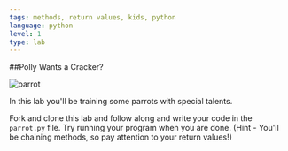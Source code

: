 ```yaml
---
tags: methods, return values, kids, python
language: python
level: 1
type: lab
---
```


##Polly Wants a Cracker?

![parrot](http://1.bp.blogspot.com/-HDI-XiLird8/ToaJsehSY0I/AAAAAAAABso/XHXOU_qDK3k/s1600/Parrot+Funny+Pictures_1.jpg)

In this lab you'll be training some parrots with special talents.

Fork and clone this lab and follow along and write your code in the `parrot.py` file. Try running your program when you are done. (Hint - You'll be chaining methods, so pay attention to your return values!)
